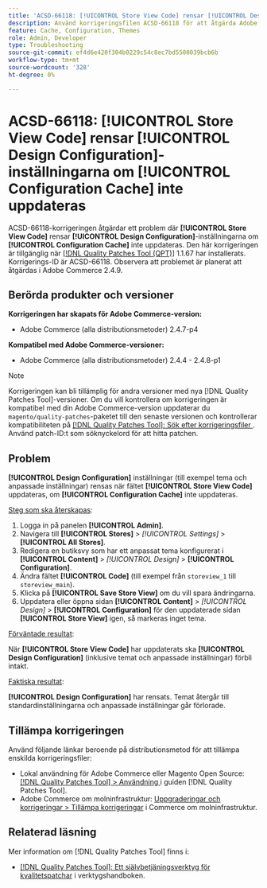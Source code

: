 ```yaml
---
title: 'ACSD-66118: [!UICONTROL Store View Code] rensar [!UICONTROL Design Configuration]-inställningarna om [!UICONTROL Configuration Cache] inte uppdateras'
description: Använd korrigeringsfilen ACSD-66118 för att åtgärda Adobe Commerce-problemet där uppdateringen av [!UICONTROL Store View Code] rensar [!UICONTROL Design Configuration] (temat och anpassade inställningar) om [!UICONTROL Configuration Cache] inte uppdateras korrekt.
feature: Cache, Configuration, Themes
role: Admin, Developer
type: Troubleshooting
source-git-commit: ef4d6e420f304b0229c54c8ec7bd5500039bcb6b
workflow-type: tm+mt
source-wordcount: '328'
ht-degree: 0%

---
```



# ACSD-66118: **[!UICONTROL Store View Code]** rensar **[!UICONTROL Design Configuration]**-inställningarna om **[!UICONTROL Configuration Cache]** inte uppdateras

ACSD-66118-korrigeringen åtgärdar ett problem där **[!UICONTROL Store View Code]** rensar **[!UICONTROL Design Configuration]**-inställningarna om **[!UICONTROL Configuration Cache]** inte uppdateras. Den här korrigeringen är tillgänglig när [[!DNL Quality Patches Tool (QPT)]](/help/tools/quality-patches-tool/quality-patches-tool-to-self-serve-quality-patches.md) 1.1.67 har installerats. Korrigerings-ID är ACSD-66118. Observera att problemet är planerat att åtgärdas i Adobe Commerce 2.4.9.

## Berörda produkter och versioner

**Korrigeringen har skapats för Adobe Commerce-version:**

* Adobe Commerce (alla distributionsmetoder) 2.4.7-p4

**Kompatibel med Adobe Commerce-versioner:**

* Adobe Commerce (alla distributionsmetoder) 2.4.4 - 2.4.8-p1

>[!NOTE]
>
>Korrigeringen kan bli tillämplig för andra versioner med nya [!DNL Quality Patches Tool]-versioner. Om du vill kontrollera om korrigeringen är kompatibel med din Adobe Commerce-version uppdaterar du `magento/quality-patches`-paketet till den senaste versionen och kontrollerar kompatibiliteten på [[!DNL Quality Patches Tool]: Sök efter korrigeringsfiler ](https://experienceleague.adobe.com/tools/commerce-quality-patches/index.html?lang=sv-SE). Använd patch-ID:t som söknyckelord för att hitta patchen.

## Problem

**[!UICONTROL Design Configuration]** inställningar (till exempel tema och anpassade inställningar) rensas när fältet **[!UICONTROL Store View Code]** uppdateras, om **[!UICONTROL Configuration Cache]** inte uppdateras.

<u>Steg som ska återskapas</u>:

1. Logga in på panelen **[!UICONTROL Admin]**.
2. Navigera till **[!UICONTROL Stores]** > *[!UICONTROL Settings]* > **[!UICONTROL All Stores]**.
3. Redigera en butiksvy som har ett anpassat tema konfigurerat i **[!UICONTROL Content]** > *[!UICONTROL Design]* > **[!UICONTROL Configuration]**.
4. Ändra fältet **[!UICONTROL Code]** (till exempel från `storeview_1` till `storeview_main`).
5. Klicka på **[!UICONTROL Save Store View]** om du vill spara ändringarna.
6. Uppdatera eller öppna sidan **[!UICONTROL Content]** > *[!UICONTROL Design]* > **[!UICONTROL Configuration]** för den uppdaterade sidan **[!UICONTROL Store View]** igen, så markeras inget tema.

<u>Förväntade resultat</u>:

När **[!UICONTROL Store View Code]** har uppdaterats ska **[!UICONTROL Design Configuration]** (inklusive temat och anpassade inställningar) förbli intakt.

<u>Faktiska resultat</u>:

**[!UICONTROL Design Configuration]** har rensats. Temat återgår till standardinställningarna och anpassade inställningar går förlorade.

## Tillämpa korrigeringen

Använd följande länkar beroende på distributionsmetod för att tillämpa enskilda korrigeringsfiler:

* Lokal användning för Adobe Commerce eller Magento Open Source: [[!DNL Quality Patches Tool] > Användning ](/help/tools/quality-patches-tool/usage.md) i guiden [!DNL Quality Patches Tool].
* Adobe Commerce om molninfrastruktur: [Uppgraderingar och korrigeringar > Tillämpa korrigeringar](https://experienceleague.adobe.com/docs/commerce-cloud-service/user-guide/develop/upgrade/apply-patches.html?lang=sv-SE) i Commerce om molninfrastruktur.

## Relaterad läsning

Mer information om [!DNL Quality Patches Tool] finns i:

* [[!DNL Quality Patches Tool]: Ett självbetjäningsverktyg för kvalitetspatchar](/help/tools/quality-patches-tool/quality-patches-tool-to-self-serve-quality-patches.md) i verktygshandboken.
